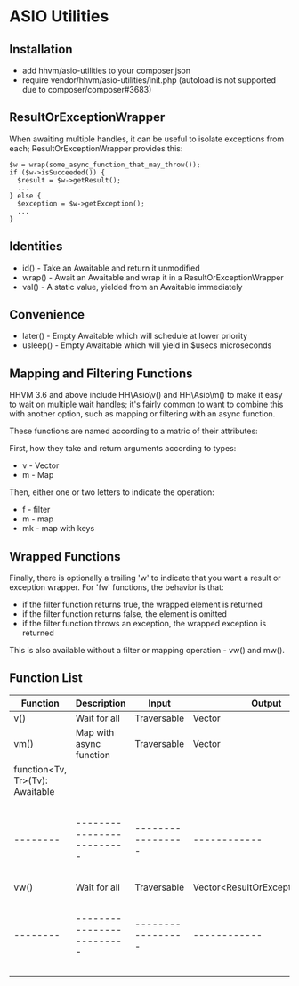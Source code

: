 ASIO Utilities
==============

Installation
------------

- add hhvm/asio-utilities to your composer.json
- require vendor/hhvm/asio-utilities/init.php (autoload is not supported due to
  composer/composer#3683)

ResultOrExceptionWrapper
------------------------

When awaiting multiple handles, it can be useful to isolate exceptions from
each; ResultOrExceptionWrapper provides this:

```Hack
$w = wrap(some_async_function_that_may_throw());
if ($w->isSucceeded()) {
  $result = $w->getResult();
  ...
} else {
  $exception = $w->getException();
  ...
}
```

Identities
----------

 * id() - Take an Awaitable and return it unmodified
 * wrap() - Await an Awaitable and wrap it in a ResultOrExceptionWrapper
 * val() - A static value, yielded from an Awaitable immediately

Convenience
-----------

 * later() - Empty Awaitable which will schedule at lower priority
 * usleep() - Empty Awaitable which will yield in $usecs microseconds

Mapping and Filtering Functions
-------------------------------

HHVM 3.6 and above include HH\Asio\v() and HH\Asio\m() to make it easy to wait
on multiple wait handles; it's fairly common to want to combine this with
another option, such as mapping or filtering with an async function.

These functions are named according to a matric of their attributes:

First, how they take and return arguments according to types:
 * v - Vector
 * m - Map

Then, either one or two letters to indicate the operation:
 * f - filter
 * m - map
 * mk - map with keys

Wrapped Functions
-----------------

Finally, there is optionally a trailing 'w' to indicate that you want
a result or exception wrapper. For 'fw' functions, the behavior is that:

 * if the filter function returns true, the wrapped element is returned
 * if the filter function returns false, the element is omitted
 * if the filter function throws an exception, the wrapped exception is returned

This is also available without a filter or mapping operation - vw() and mw().

Function List
-------------

|Function|Description              |Input            |Output      |Callback                             |
|--------|-------------------------|-----------------|------------|-------------------------------------|
| v()    | Wait for all            | Traversable<T>  | Vector<T>  |                                     |
| vm()   | Map with async function | Traversable<Tv> | Vector<Tr> | function<Tv, Tr>(Tv): Awaitable<Tr> |
|--------|-------------------------|-----------------|------------|-------------------------------------|
| vw()   | Wait for all            | Traversable<T>  | Vector<ResultOrExceptionWrapper<T> |             |
|--------|-------------------------|-----------------|------------|-------------------------------------|
